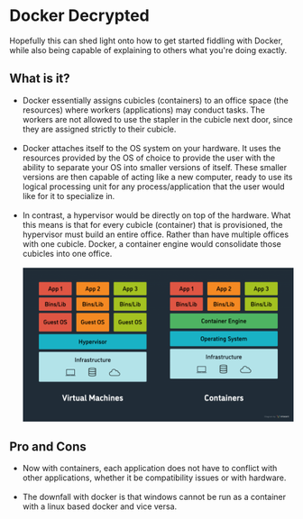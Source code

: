 <h1>Docker Decrypted</h1>
  <div>
    Hopefully this can shed light onto how to get started fiddling with Docker, while also being capable of explaining to others what you're doing exactly. 
 
  </div>
  
<h2>What is it?</h2>
<ul>
  <li>
    Docker essentially assigns cubicles (containers) to an office space (the resources) where workers (applications) may conduct tasks.
    The workers are not allowed to use the stapler in the cubicle next door, since they are assigned strictly to their cubicle.
  </li>
  <br>
  <li>
    Docker attaches itself to the OS system on your hardware. It uses the resources provided by the OS of choice to provide the user with the ability to separate your OS into smaller versions of itself.
    These smaller versions are then capable of acting like a new computer, ready to use its logical processing unit for any process/application that the user would like for it to specialize in.
  </li>
  <br>
  <li>
    In contrast, a hypervisor would be directly on top of the hardware. What this means is that for every cubicle (container) that is provisioned, the hypervisor must build an entire office. Rather than have multiple    
    offices with one cubicle. Docker, a container engine would consolidate those cubicles into one office. 
  </li>
  <br>
  <a href = "https://www.virtasant.com/blog/hypervisors-a-comprehensive-guide" target = "_blank"><img src = "VMorContainer.png" alt = "picture comparing VM versus Container engines"></a>
</ul>

<h2>Pro and Cons</h2>
<ul>
  <li>
    Now with containers, each application does not have to conflict with other applications, whether it be compatibility issues or with hardware.
  </li>
  <br>
  <li>
    The downfall with docker is that windows cannot be run as a container with a linux based docker and vice versa.
  </li>
</ul>
